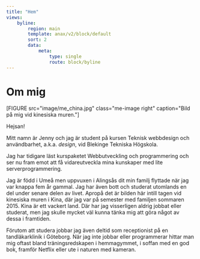 ```yaml
---
title: "Hem"
views:
    byline:
        region: main
        template: anax/v2/block/default
        sort: 2
        data:
            meta:
                type: single
                route: block/byline
---
```

Om mig
=========================

[FIGURE src="image/me_china.jpg" class="me-image right" caption="Bild på mig vid kinesiska muren."]

Hejsan!

Mitt namn är Jenny och jag är student på kursen Teknisk webbdesign och användbarhet, a.k.a. *design*, vid Blekinge Tekniska Högskola.

Jag har tidigare läst kurspaketet Webbutveckling och programmering och ser nu fram emot att få vidareutveckla mina kunskaper med lite serverprogrammering.

Jag är född i Umeå men uppvuxen i Alingsås dit min familj flyttade när jag var knappa fem år gammal. Jag har även bott och studerat utomlands en del under senare delen av livet. Apropå det är bilden här intill tagen vid kinesiska muren i Kina, där jag var på semester med familjen sommaren 2015. Kina är ett vackert land. Där har jag visserligen aldrig jobbat eller studerat, men jag skulle mycket väl kunna tänka mig att göra något av dessa i framtiden.

Förutom att studera jobbar jag även deltid som receptionist på en tandläkarklinik i Göteborg. När jag inte jobbar eller programmerar hittar man mig oftast bland träningsredskapen i hemmagymmet, i soffan med en god bok, framför Netflix eller ute i naturen med kameran.
